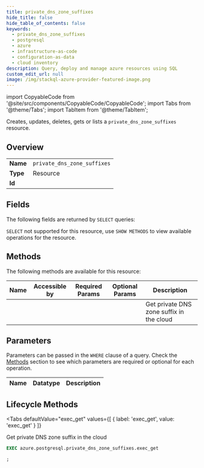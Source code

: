 ```yaml
--- 
title: private_dns_zone_suffixes
hide_title: false
hide_table_of_contents: false
keywords:
  - private_dns_zone_suffixes
  - postgresql
  - azure
  - infrastructure-as-code
  - configuration-as-data
  - cloud inventory
description: Query, deploy and manage azure resources using SQL
custom_edit_url: null
image: /img/stackql-azure-provider-featured-image.png
---
```


import CopyableCode from '@site/src/components/CopyableCode/CopyableCode';
import Tabs from '@theme/Tabs';
import TabItem from '@theme/TabItem';

Creates, updates, deletes, gets or lists a <code>private_dns_zone_suffixes</code> resource.

## Overview
<table><tbody>
<tr><td><b>Name</b></td><td><code>private_dns_zone_suffixes</code></td></tr>
<tr><td><b>Type</b></td><td>Resource</td></tr>
<tr><td><b>Id</b></td><td><CopyableCode code="azure.postgresql.private_dns_zone_suffixes" /></td></tr>
</tbody></table>

## Fields

The following fields are returned by `SELECT` queries:

`SELECT` not supported for this resource, use `SHOW METHODS` to view available operations for the resource.


## Methods

The following methods are available for this resource:

<table>
<thead>
    <tr>
    <th>Name</th>
    <th>Accessible by</th>
    <th>Required Params</th>
    <th>Optional Params</th>
    <th>Description</th>
    </tr>
</thead>
<tbody>
<tr>
    <td><a href="#exec_get"><CopyableCode code="exec_get" /></a></td>
    <td><CopyableCode code="exec" /></td>
    <td></td>
    <td></td>
    <td>Get private DNS zone suffix in the cloud</td>
</tr>
</tbody>
</table>

## Parameters

Parameters can be passed in the `WHERE` clause of a query. Check the [Methods](#methods) section to see which parameters are required or optional for each operation.

<table>
<thead>
    <tr>
    <th>Name</th>
    <th>Datatype</th>
    <th>Description</th>
    </tr>
</thead>
<tbody>
</tbody>
</table>

## Lifecycle Methods

<Tabs
    defaultValue="exec_get"
    values={[
        { label: 'exec_get', value: 'exec_get' }
    ]}
>
<TabItem value="exec_get">

Get private DNS zone suffix in the cloud

```sql
EXEC azure.postgresql.private_dns_zone_suffixes.exec_get 

;
```
</TabItem>
</Tabs>
